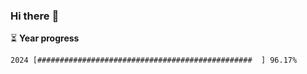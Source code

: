 ### Hi there :wave:

:hourglass_flowing_sand: **Year progress**

```txt
2024 [################################################  ] 96.17%
```
